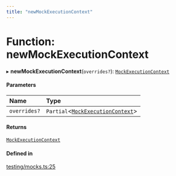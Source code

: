 ```yaml
---
title: "newMockExecutionContext"
---
```

# Function: newMockExecutionContext

▸ **newMockExecutionContext**(`overrides?`): [`MockExecutionContext`](../interfaces/MockExecutionContext.md)

#### Parameters

| Name | Type |
| :------ | :------ |
| `overrides?` | `Partial`<[`MockExecutionContext`](../interfaces/MockExecutionContext.md)\> |

#### Returns

[`MockExecutionContext`](../interfaces/MockExecutionContext.md)

#### Defined in

[testing/mocks.ts:25](https://github.com/coda/packs-sdk/blob/main/testing/mocks.ts#L25)
